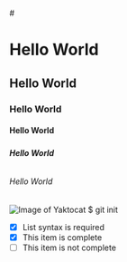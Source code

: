 #<h1>Hello World</h1>
## <h2>Hello World</h2>
### <h3>Hello World</h3>
#### <h4>Hello World</h4>
##### <h5>Hello World</h5>
###### <h6>Hello World</h6>
![Image of Yaktocat](https://octodex.github.com/images/yaktocat.png)
$ git init
- [x] List syntax is required
- [x] This item is complete
- [ ] This item is not complete
